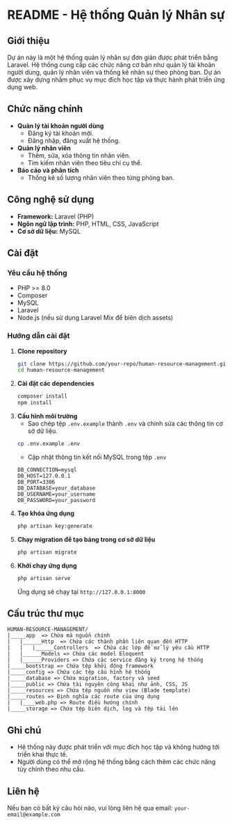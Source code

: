 # README - Hệ thống Quản lý Nhân sự

## Giới thiệu

Dự án này là một hệ thống quản lý nhân sự đơn giản được phát triển bằng Laravel. Hệ thống cung cấp các chức năng cơ bản như quản lý tài khoản người dùng, quản lý nhân viên và thống kê nhân sự theo phòng ban. Dự án được xây dựng nhằm phục vụ mục đích học tập và thực hành phát triển ứng dụng web.

## Chức năng chính

- **Quản lý tài khoản người dùng**
  - Đăng ký tài khoản mới.
  - Đăng nhập, đăng xuất hệ thống.
- **Quản lý nhân viên**
  - Thêm, sửa, xóa thông tin nhân viên.
  - Tìm kiếm nhân viên theo tiêu chí cụ thể.
- **Báo cáo và phân tích**
  - Thống kê số lượng nhân viên theo từng phòng ban.

## Công nghệ sử dụng

- **Framework:** Laravel (PHP)
- **Ngôn ngữ lập trình:** PHP, HTML, CSS, JavaScript
- **Cơ sở dữ liệu:** MySQL

## Cài đặt

### Yêu cầu hệ thống

- PHP >= 8.0
- Composer
- MySQL
- Laravel
- Node.js (nếu sử dụng Laravel Mix để biên dịch assets)

### Hướng dẫn cài đặt

1. **Clone repository**
   ```sh
   git clone https://github.com/your-repo/human-resource-management.git
   cd human-resource-management
   ```
2. **Cài đặt các dependencies**
   ```sh
   composer install
   npm install
   ```
3. **Cấu hình môi trường**
   - Sao chép tệp `.env.example` thành `.env` và chỉnh sửa các thông tin cơ sở dữ liệu.
   ```sh
   cp .env.example .env
   ```
   - Cập nhật thông tin kết nối MySQL trong tệp `.env`
   ```env
   DB_CONNECTION=mysql
   DB_HOST=127.0.0.1
   DB_PORT=3306
   DB_DATABASE=your_database
   DB_USERNAME=your_username
   DB_PASSWORD=your_password
   ```
4. **Tạo khóa ứng dụng**
   ```sh
   php artisan key:generate
   ```
5. **Chạy migration để tạo bảng trong cơ sở dữ liệu**
   ```sh
   php artisan migrate
   ```
6. **Khởi chạy ứng dụng**
   ```sh
   php artisan serve
   ```
   Ứng dụng sẽ chạy tại `http://127.0.0.1:8000`

## Cấu trúc thư mục

```
HUMAN-RESOURCE-MANAGEMENT/
|_____app  => Chứa mã nguồn chính
|   |______Http  => Chứa các thành phần liên quan đến HTTP
|   |   |______Controllers  => Chứa các lớp để xử lý yêu cầu HTTP
|   |______Models => Chứa các model Eloquent
|   |______Providers => Chứa các service đăng ký trong hệ thống
|_____bootstrap => Chứa tệp khởi động framework
|_____config => Chứa các tệp cấu hình hệ thống
|_____database => Chứa migration, factory và seed
|_____public => Chứa tài nguyên công khai như ảnh, CSS, JS
|_____resources => Chứa tệp nguồn như view (Blade template)
|_____routes => Định nghĩa các route của ứng dụng
|   |____web.php => Route điều hướng chính
|_____storage => Chứa tệp biên dịch, log và tệp tải lên
```

## Ghi chú

- Hệ thống này được phát triển với mục đích học tập và không hướng tới triển khai thực tế.
- Người dùng có thể mở rộng hệ thống bằng cách thêm các chức năng tùy chỉnh theo nhu cầu.

## Liên hệ

Nếu bạn có bất kỳ câu hỏi nào, vui lòng liên hệ qua email: `your-email@example.com`

